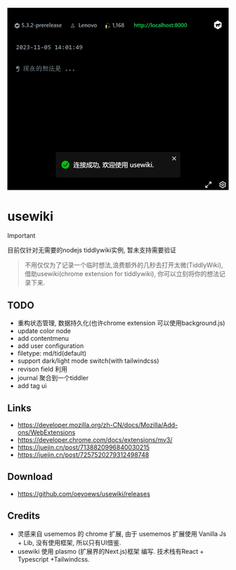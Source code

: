![](2023-11-05-14-02-07.png)

# usewiki

> [!IMPORTANT]
> 目前仅针对无需要的nodejs tiddlywiki实例, 暂未支持需要验证

> 不用仅仅为了记录一个临时想法,浪费额外的几秒去打开太微(TiddlyWiki), 借助usewiki(chrome extension for tiddlywiki), 你可以立刻将你的想法记录下来.

## TODO

- 重构状态管理, 数据持久化(也许chrome extension 可以使用background.js)
- update color node
- add contentmenu
- add user configuration
- filetype: md/tid(default)
- support dark/light mode switch(with tailwindcss)
- revison field 利用
- journal 聚合到一个tiddler
- add tag ui

## Links

- https://developer.mozilla.org/zh-CN/docs/Mozilla/Add-ons/WebExtensions
- https://developer.chrome.com/docs/extensions/mv3/
- https://juejin.cn/post/7138820996840030215
- https://juejin.cn/post/7257520279312498748

## Download

- https://github.com/oeyoews/usewiki/releases

## Credits

- 灵感来自 usememos 的 chrome 扩展, 由于 usememos 扩展使用 Vanilla Js + Lib, 没有使用框架, 所以只有UI借鉴.
- usewiki 使用 plasmo (扩展界的Next.js)框架 编写. 技术栈有React + Typescript +Tailwindcss.
